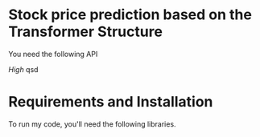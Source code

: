 # Stock price prediction based on the Transformer Structure


You need the following API


*High*
qsd

# Requirements and Installation
To run my code, you'll need the following libraries.
